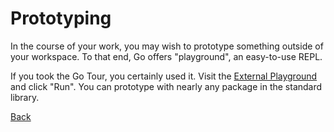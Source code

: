 # Prototyping

In the course of your work, you may wish to prototype something outside of your workspace. To that end, Go offers "playground", an easy-to-use REPL.

If you took the Go Tour, you certainly used it.
Visit the [External Playground](https://play.golang.org) and click "Run". You can prototype with nearly any package in the standard library.

[Back](README.md)